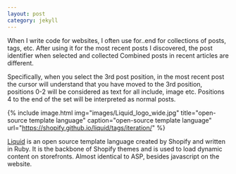 ```yaml
---
layout: post
category: jekyll
---
```


When I write code for websites, I often use for..end for collections of posts, tags, etc. After using it for the most recent posts I discovered, the post identifier when selected and collected Combined posts in recent articles are different.

Specifically, when you select the 3rd post position, in the most recent post the cursor will understand that you have moved to the 3rd position, positions 0-2 will be considered as text for all include, image etc. Positions 4 to the end of the set will be interpreted as normal posts.

{% include image.html
            img="images/Liquid_logo_wide.jpg"
            title="open-source template language" 
            caption="open-source template language"
            url="https://shopify.github.io/liquid/tags/iteration/" %}

[Liquid] is an open source template language created by Shopify and written in Ruby. It is the backbone of Shopify themes and is used to load dynamic content on storefronts. Almost identical to ASP, besides javascript on the website.

[Liquid]: https://shopify.github.io/liquid/
